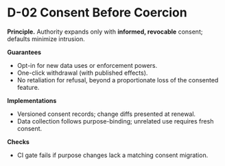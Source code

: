 # D-02 Consent Before Coercion

**Principle.** Authority expands only with **informed, revocable** consent; defaults minimize intrusion.

**Guarantees**
- Opt-in for new data uses or enforcement powers.
- One-click withdrawal (with published effects).
- No retaliation for refusal, beyond a proportionate loss of the consented feature.

**Implementations**
- Versioned consent records; change diffs presented at renewal.
- Data collection follows purpose-binding; unrelated use requires fresh consent.

**Checks**
- CI gate fails if purpose changes lack a matching consent migration.